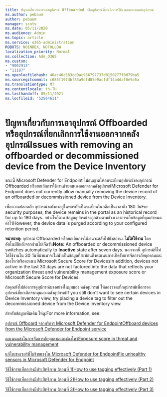 ```yaml
---
title: ปัญหาเกี่ยวกับการเอาอุปกรณ์ Offboarded หรืออุปกรณ์ที่ยกเลิกการใช้งานออกจากคลังอุปกรณ์
ms.author: pebaum
author: pebaum
manager: scotv
ms.date: 05/11/2020
ms.audience: Admin
ms.topic: article
ms.service: o365-administration
ROBOTS: NOINDEX, NOFOLLOW
localization_priority: Normal
ms.collection: Adm_O365
ms.custom:
- "9002913"
- "11187"
ms.openlocfilehash: 46ac46c583cd0ac956797737d8150277f0d79ba5
ms.sourcegitcommit: c685f197dbf83a9dfd85e9acfdf14a4daf0e9a5a
ms.translationtype: MT
ms.contentlocale: th-TH
ms.lasthandoff: 05/11/2021
ms.locfileid: "52564611"
---
```

# <a name="issues-with-removing-an-offboarded-or-decommissioned-device-from-the-device-inventory"></a><span data-ttu-id="7d8aa-102">ปัญหาเกี่ยวกับการเอาอุปกรณ์ Offboarded หรืออุปกรณ์ที่ยกเลิกการใช้งานออกจากคลังอุปกรณ์</span><span class="sxs-lookup"><span data-stu-id="7d8aa-102">Issues with removing an offboarded or decommissioned device from the Device Inventory</span></span>

<span data-ttu-id="7d8aa-103">ขณะนี้ Microsoft Defender for Endpoint ไม่อนุญาตให้ลบระเบียนอุปกรณ์ของอุปกรณ์ Offboarded หรือยกเลิกการใช้งานด้วยตนเองออกจากคลังอุปกรณ์</span><span class="sxs-lookup"><span data-stu-id="7d8aa-103">Microsoft Defender for Endpoint does not currently allow manually removing the device record of an offboarded or decommissioned device from the Device Inventory.</span></span>

<span data-ttu-id="7d8aa-104">เพื่อความปลอดภัย อุปกรณ์จะยังคงอยู่ในพอร์ทัลเป็นระเบียนในอดีตเป็นเวลาถึง 180 วัน</span><span class="sxs-lookup"><span data-stu-id="7d8aa-104">For security purposes, the device remains in the portal as an historical record for up to 180 days.</span></span> <span data-ttu-id="7d8aa-105">อย่างไรก็ตาม ข้อมูลอุปกรณ์จะถูกล้างตามช่วงเวลาการเก็บข้อมูลที่คุณกําหนดค่าไว้</span><span class="sxs-lookup"><span data-stu-id="7d8aa-105">However, the device data is purged according to your configured retention period.</span></span>

<span data-ttu-id="7d8aa-106">**หมายเหตุ:** อุปกรณ์ Offboarded หรือยกเลิกการใช้งานจะสลับไปยังสถานะ **ไม่ได้ใช้งาน** โดยอัตโนมัติหลังจากผ่านไปเจ็ดวัน</span><span class="sxs-lookup"><span data-stu-id="7d8aa-106">**Note:** An offboarded or decommissioned device switches automatically to **Inactive** state after seven days.</span></span> <span data-ttu-id="7d8aa-107">นอกจากนี้ อุปกรณ์ที่ไม่ได้ใช้งานใน 30 วันที่ผ่านมาจะไม่นับเป็นข้อมูลที่สะท้อนถึงคะแนนการเปิดรับการจัดการภัยคุกคามและช่องโหว่หรือคะแนน Microsoft Secure Score for Devices</span><span class="sxs-lookup"><span data-stu-id="7d8aa-107">In addition, devices not active in the last 30 days are not factored into the data that reflects your organization threat and vulnerability management exposure score or Microsoft Secure Score for Devices.</span></span>
 
<span data-ttu-id="7d8aa-108">ถ้าคุณยังไม่ต้องการดูอุปกรณ์บางอย่างในมุมมอง คลังอุปกรณ์ ให้ลองวางแท็กอุปกรณ์เพื่อกรองอุปกรณ์ที่ยกเลิกจากมุมมองคลังอุปกรณ์</span><span class="sxs-lookup"><span data-stu-id="7d8aa-108">If you still don't want to see certain devices in Device Inventory view, try placing a device tag to filter out the decommissioned device from the Device Inventory view.</span></span>

<span data-ttu-id="7d8aa-109">สำหรับข้อมูลเพิ่มเติม ให้ดู:</span><span class="sxs-lookup"><span data-stu-id="7d8aa-109">For more information, see:</span></span>

[<span data-ttu-id="7d8aa-110">อุปกรณ์ Offboard จากบริการ Microsoft Defender for Endpoint</span><span class="sxs-lookup"><span data-stu-id="7d8aa-110">Offboard devices from the Microsoft Defender for Endpoint service</span></span>](/microsoft-365/security/defender-endpoint/offboard-machines.md)

[<span data-ttu-id="7d8aa-111">คะแนนแสงในการจัดการภัยคุกคามและช่องโหว่</span><span class="sxs-lookup"><span data-stu-id="7d8aa-111">Exposure score in threat and vulnerability management</span></span>](/microsoft-365/security/defender-endpoint/tvm-exposure-score.md)

[<span data-ttu-id="7d8aa-112">แก้ไขเซนเซอร์ที่ไม่ร้ายแรงใน Microsoft Defender for Endpoint</span><span class="sxs-lookup"><span data-stu-id="7d8aa-112">Fix unhealthy sensors in Microsoft Defender for Endpoint</span></span>](/microsoft-365/security/defender-endpoint/fix-unhealthy-sensors#inactive-devices.md)

[<span data-ttu-id="7d8aa-113">วิธีใช้การแท็กอย่างมีประสิทธิภาพ (ตอนที่ 1)</span><span class="sxs-lookup"><span data-stu-id="7d8aa-113">How to use tagging effectively (Part 1)</span></span>](https://techcommunity.microsoft.com/t5/microsoft-defender-for-endpoint/how-to-use-tagging-effectively-part-1/ba-p/1964058)

[<span data-ttu-id="7d8aa-114">วิธีใช้การแท็กอย่างมีประสิทธิภาพ (ตอนที่ 2)</span><span class="sxs-lookup"><span data-stu-id="7d8aa-114">How to use tagging effectively (Part 2)</span></span>](https://techcommunity.microsoft.com/t5/microsoft-defender-for-endpoint/how-to-use-tagging-effectively-part-2/ba-p/1962008)

[<span data-ttu-id="7d8aa-115">วิธีใช้การแท็กอย่างมีประสิทธิภาพ (ตอนที่ 3)</span><span class="sxs-lookup"><span data-stu-id="7d8aa-115">How to use tagging effectively (Part 3)</span></span>](https://techcommunity.microsoft.com/t5/microsoft-defender-for-endpoint/how-to-use-tagging-effectively-part-3/ba-p/1964073)





